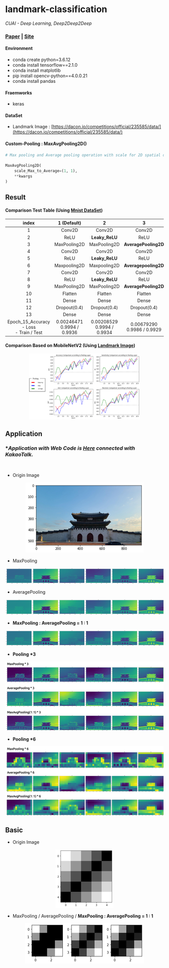 # landmark-classification

*CUAI - Deep Learning, Deep2Deep2Deep*

### [Paper]() | [Site]() 

#### Environment

- conda create python=3.6.12
- conda install tensorflow==2.1.0
- conda install matplotlib 
- pip install opencv-python==4.0.0.21
- conda install pandas

#### Fraemworks

- keras

#### DataSet

 - Landmark Image : [https://dacon.io/competitions/official/235585/data/](https://dacon.io/competitions/official/235585/data/)

#### Custom-Pooling : MaxAvgPooling2D()
```python
# Max pooling and Average pooling operation with scale for 2D spatial data.

MaxAvgPooling2D(
    scale_Max_to_Average=(1, 1),
    **kwargs
)
```

## Result

#### Comparison Test Table (Using [Mnist DataSet](https://en.wikipedia.org/wiki/MNIST_database))

| index | 1 (Default) | 2 | 3 | 4 |
| :---: | :---: | :---: | :---: | :---: |
| 1  | Conv2D       | Conv2D         | Conv2D               | Conv2D                     |
| 2  | ReLU         | **Leaky_ReLU** | ReLU                 | ReLU                       |
| 3  | MaxPooling2D | MaxPooling2D   | **AveragePooling2D** | **MaxAvgPooling2D((1,1))** |
| 4  | Conv2D       | Conv2D         | Conv2D               | Conv2D                     |
| 5  | ReLU         | **Leaky_ReLU** | ReLU                 | ReLU                       |
| 6  | Maxpooling2D | Maxpooling2D   | **Averagepooling2D** | **MaxAvgPooling2D((1,1))** |
| 7  | Conv2D       | Conv2D         | Conv2D               | Conv2D                     |
| 8  | ReLU         | **Leaky_ReLU** | ReLU                 | ReLU                       |
| 9  | MaxPooling2D | MaxPooling2D   | **AveragePooling2D** | **MaxAvgPooling2D((1,1))** |
| 10 | Flatten      | Flatten        | Flatten              | Flatten                    |
| 11 | Dense        | Dense          | Dense                | Dense                      |
| 12 | Dropout(0.4) | Dropout(0.4)   | Dropout(0.4)         | Dropout(0.4)               |
| 13 | Dense        | Dense          | Dense                | Dense                      |
| Epoch_15_Accuracy<br>- Loss<br>- Train / Test | 0.00246471<br>0.9994 / 0.9936 | 0.00208529<br>0.9994 / 0.9934 | 0.00679290<br>0.9986 / 0.9929 | 0.00359770<br>0.9991 / 0.9930 |

#### Comparison Based on MobileNetV2 (Using [Landmark Image](https://dacon.io/competitions/official/235585/data/))

<p align="center">
  <img src="imgs/mbn_01.png"  width="70%" height="70%">
</p>

## Application

### \**Application with Web Code is [Here](https://github.com/russ82/Deepedeepe) connected with KakaoTalk.*

<br>

- Origin Image
<p align="center">
  <img src="imgs/org1.png">
</p>

- MaxPooling
<p align="center">
  <img src="imgs/ref1.png">
</p>

- AveragePooling
<p align="center">
  <img src="imgs/ref2.png">
</p>

- **MaxPooling : AveragePooling = 1 : 1**
<p align="center">
  <img src="imgs/ref3.png">
</p>

- **Pooling \*3**
<p align="center">
  <img src="imgs/ref5.png">
</p>

- **Pooling \*6**
<p align="center">
  <img src="imgs/ref6.png">
</p>

## Basic

- Origin Image
<p align="center">
  <img src="imgs/org2.png">
</p>

- MaxPooling / AveragePooling / **MaxPooling : AveragePooling = 1 : 1**
<p align="center">
  <img src="imgs/ref4.png">
</p>
